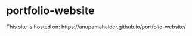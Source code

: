 <h1>portfolio-website</h1>
This site is hosted on:  https://anupamahalder.github.io/portfolio-website/
